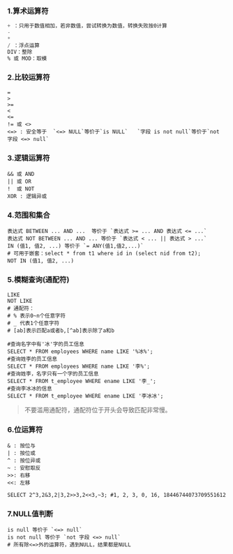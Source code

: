 ### 1.算术运算符

```sql
+ ：只用于数值相加，若非数值，尝试转换为数值，转换失败按0计算
-
*
/ ：浮点运算
DIV：整除
% 或 MOD：取模
```

### 2.比较运算符

```mysql
=
>
>=
<
<=
!= 或 <>
<=> : 安全等于  `<=> NULL`等价于`is NULL`   `字段 is not null`等价于`not 字段 <=> null`
```

### 3.逻辑运算符

```mysql
&& 或 AND
|| 或 OR
!  或 NOT
XOR : 逻辑异或
```

### 4.范围和集合

```mysql
表达式 BETWEEN ... AND ...  等价于 `表达式 >= ... AND 表达式 <= ...`
表达式 NOT BETWEEN ... AND ... 等价于 `表达式 < ... || 表达式 > ...`
IN (值1, 值2, ...) 等价于 `= ANY(值1,值2,...)` 
# 可用于嵌套：select * from t1 where id in (select nid from t2);
NOT IN (值1, 值2, ...)
```

### 5.模糊查询(通配符)

```mysql
LIKE
NOT LIKE
# 通配符：
# % 表示0~n个任意字符
# _ 代表1个任意字符
# [ab]表示匹配a或者b,[^ab]表示除了a和b

#查询名字中有'冰'字的员工信息
SELECT * FROM employees WHERE name LIKE '%冰%';
#查询姓李的员工信息
SELECT * FROM employees WHERE name LIKE '李%';
#查询姓李，名字只有一个字的员工信息
SELECT * FROM t_employee WHERE ename LIKE '李_';
#查询李冰冰的信息
SELECT * FROM t_employee WHERE ename LIKE '李冰冰';
```

> 不要滥用通配符，通配符位于开头会导致匹配非常慢。
>

### 6.位运算符

```mysql
& : 按位与
| : 按位或
^ : 按位异或
~ : 安慰取反
>>: 右移
<<: 左移

SELECT 2^3,2&3,2|3,2>>3,2<<3,~3; #1, 2, 3, 0, 16, 18446744073709551612
```

### 7.NULL值判断

```mysql
is null 等价于 `<=> null`
is not null 等价于 `not 字段 <=> null`
# 所有除<=>外的运算符，遇到NULL，结果都是NULL
```